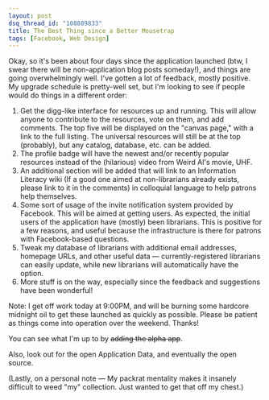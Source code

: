 ```yaml
---
layout: post
dsq_thread_id: "108889833"
title: The Best Thing since a Better Mousetrap
tags: [Facebook, Web Design]
---
```


Okay, so it's been about four days since the application launched (btw, I swear there will be non-application blog posts someday!), and things are going overwhelmingly well. I've gotten a lot of feedback, mostly positive. My upgrade schedule is pretty-well set, but I'm looking to see if people would do things in a different order: 

  1. Get the digg-like interface for resources up and running. This will allow anyone to contribute to the resources, vote on them, and add comments. The top five will be displayed on the "canvas page," with a link to the full listing. The universal resources will still be at the top (probably), but any catalog, database, etc. can be added.
  2. The profile badge will have the newest and/or recently popular resources instead of the (hilarious) video from Weird Al's movie, UHF.
  3. An additional section will be added that will link to an Information Literacy wiki (If a good one aimed at non-librarians already exists, please link to it in the comments) in colloquial language to help patrons help themselves.
  4. Some sort of usage of the invite notification system provided by Facebook. This will be aimed at getting users. As expected, the initial users of the application have (mostly) been librarians. This is positive for a few reasons, and useful because the infrastructure is there for patrons with Facebook-based questions.
  5. Tweak my database of librarians with additional email addresses, homepage URLs, and other useful data — currently-registered librarians can easily update, while new librarians will automatically have the option.
  6. More stuff is on the way, especially since the feedback and suggestions have been wonderful!

Note: I get off work today at 9:00PM, and will be burning some hardcore midnight oil to get these launched as quickly as possible. Please be patient as things come into operation over the weekend. Thanks!

You can see what I'm up to by <del>adding the alpha app</del>.

Also, look out for the open Application Data, and eventually the open source.

(Lastly, on a personal note — My packrat mentality makes it insanely difficult to weed "my" collection. Just wanted to get that off my chest.)